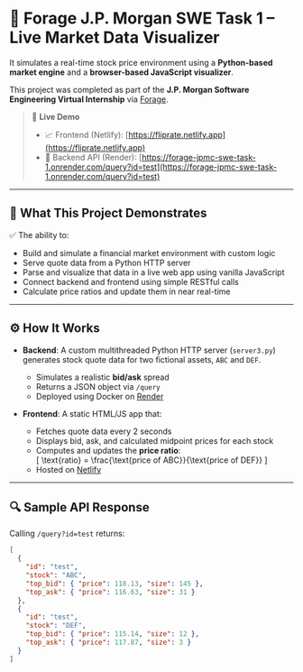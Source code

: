 # 💼 Forage J.P. Morgan SWE Task 1 – Live Market Data Visualizer


It simulates a real-time stock price environment using a **Python-based market engine** and a **browser-based JavaScript visualizer**.

This project was completed as part of the **J.P. Morgan Software Engineering Virtual Internship** via [Forage](https://www.theforage.com/virtual-internships/prototype/jp-morgan/software-engineering).  

> 🔗 **Live Demo**  
> - 📈 Frontend (Netlify): [https://fliprate.netlify.app](https://fliprate.netlify.app)  
> - 🔌 Backend API (Render): [https://forage-jpmc-swe-task-1.onrender.com/query?id=test](https://forage-jpmc-swe-task-1.onrender.com/query?id=test)

---

## 🧩 What This Project Demonstrates

✅ The ability to:
- Build and simulate a financial market environment with custom logic
- Serve quote data from a Python HTTP server
- Parse and visualize that data in a live web app using vanilla JavaScript
- Connect backend and frontend using simple RESTful calls
- Calculate price ratios and update them in near real-time

---

## ⚙️ How It Works

- **Backend**: A custom multithreaded Python HTTP server (`server3.py`) generates stock quote data for two fictional assets, `ABC` and `DEF`.
  - Simulates a realistic **bid/ask** spread
  - Returns a JSON object via `/query`
  - Deployed using Docker on [Render](https://render.com)

- **Frontend**: A static HTML/JS app that:
  - Fetches quote data every 2 seconds
  - Displays bid, ask, and calculated midpoint prices for each stock
  - Computes and updates the **price ratio**:  
    \[
    \text{ratio} = \frac{\text{price of ABC}}{\text{price of DEF}}
    \]
  - Hosted on [Netlify](https://www.netlify.com)

---

## 🔍 Sample API Response

Calling `/query?id=test` returns:

```json
[
  {
    "id": "test",
    "stock": "ABC",
    "top_bid": { "price": 118.13, "size": 145 },
    "top_ask": { "price": 116.63, "size": 31 }
  },
  {
    "id": "test",
    "stock": "DEF",
    "top_bid": { "price": 115.14, "size": 12 },
    "top_ask": { "price": 117.87, "size": 3 }
  }
]
